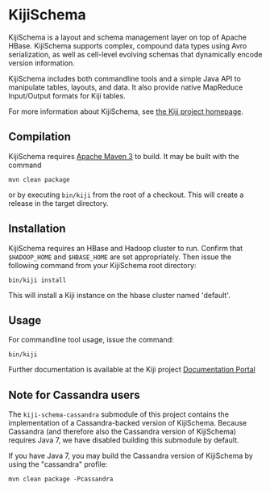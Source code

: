 KijiSchema
==========

KijiSchema is a layout and schema management layer on top of Apache
HBase. KijiSchema supports complex, compound data types using Avro
serialization, as well as cell-level evolving schemas that dynamically
encode version information.

KijiSchema includes both commandline tools and a simple Java API to
manipulate tables, layouts, and data. It also provide native MapReduce
Input/Output formats for Kiji tables.

For more information about KijiSchema, see
[the Kiji project homepage](http://www.kiji.org).

Compilation
-----------

KijiSchema requires [Apache Maven 3](http://maven.apache.org/download.html) to build. It
may be built with the command

    mvn clean package

or by executing `bin/kiji` from the root of a checkout. This will create a release in the
target directory.

Installation
------------

KijiSchema requires an HBase and Hadoop cluster to run. Confirm that `$HADOOP_HOME` and
`$HBASE_HOME` are set appropriately. Then issue the following command from your KijiSchema
root directory:

    bin/kiji install

This will install a Kiji instance on the hbase cluster named 'default'.

Usage
-----

For commandline tool usage, issue the command:

    bin/kiji

Further documentation is available at the Kiji project
[Documentation Portal](http://docs.kiji.org)

Note for Cassandra users
------------------------

The `kiji-schema-cassandra` submodule of this project contains the implementation of a
Cassandra-backed version of KijiSchema.  Because Cassandra (and therefore also the Cassandra version
of KijiSchema) requires Java 7, we have disabled building this submodule by default.

If you have Java 7, you may build the Cassandra version of KijiSchema by using the "cassandra"
profile:

    mvn clean package -Pcassandra
